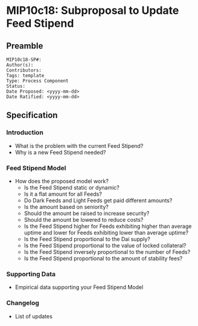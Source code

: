 # MIP10c18: Subproposal to Update Feed Stipend

## Preamble
```
MIP10c18-SP#: 
Author(s):
Contributors:
Tags: template
Type: Process Component
Status:
Date Proposed: <yyyy-mm-dd>
Date Ratified: <yyyy-mm-dd>
``` 

## Specification

### Introduction
- What is the problem with the current Feed Stipend?
- Why is a new Feed Stipend needed?

### Feed Stipend Model
- How does the proposed model work?
	- Is the Feed Stipend static or dynamic?
	- Is it a flat amount for all Feeds?
	- Do Dark Feeds and Light Feeds get paid different amounts?
	- Is the amount based on seniority?
	- Should the amount be raised to increase security?
	- Should the amount be lowered to reduce costs?
	- Is the Feed Stipend higher for Feeds exhibiting higher than average uptime and lower for Feeds exhibiting lower than average uptime?
	- Is the Feed Stipend proportional to the Dai supply?
	- Is the Feed Stipend proportional to the value of locked collateral?
	- Is the Feed Stipend inversely proportional to the number of Feeds?
	- Is the Feed Stipend proportional to the amount of stability fees?

### Supporting Data
- Empirical data supporting your Feed Stipend Model

### Changelog
- List of updates